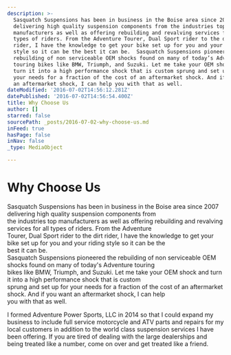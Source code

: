 ```yaml
---
description: >-
  Sasquatch Suspensions has been in business in the Boise area since 2007
  delivering high quality suspension components from the industries top
  manufacturers as well as offering rebuilding and revalving services for all
  types of riders. From the Adventure Tourer, Dual Sport rider to the dirt
  rider, I have the knowledge to get your bike set up for you and your riding
  style so it can be the best it can be.  Sasquatch Suspensions pioneered the
  rebuilding of non serviceable OEM shocks found on many of today’s Adventure
  touring bikes like BMW, Triumph, and Suzuki. Let me take your OEM shock and
  turn it into a high performance shock that is custom sprung and set up for
  your needs for a fraction of the cost of an aftermarket shock. And if you want
  an aftermarket shock, I can help you with that as well.
dateModified: '2016-07-02T14:56:12.281Z'
datePublished: '2016-07-02T14:56:54.400Z'
title: Why Choose Us
author: []
starred: false
sourcePath: _posts/2016-07-02-why-choose-us.md
inFeed: true
hasPage: false
inNav: false
_type: MediaObject

---
```

# Why Choose Us

Sasquatch Suspensions has been in business in the Boise area since 2007 delivering high quality suspension components from  
the industries top manufacturers as well as offering rebuilding and revalving services for all types of riders. From the Adventure  
Tourer, Dual Sport rider to the dirt rider, I have the knowledge to get your bike set up for you and your riding style so it can be the  
best it can be.  
Sasquatch Suspensions pioneered the rebuilding of non serviceable OEM shocks found on many of today's Adventure touring  
bikes like BMW, Triumph, and Suzuki. Let me take your OEM shock and turn it into a high performance shock that is custom  
sprung and set up for your needs for a fraction of the cost of an aftermarket shock. And if you want an aftermarket shock, I can help  
you with that as well.

I formed Adventure Power Sports, LLC in 2014 so that I could expand my business to include full service motorcycle and ATV parts and repairs for my local customers in addition to the world class suspension services I have been offering. If you are tired of dealing with the large dealerships and being treated like a number, come on over and get treated like a friend.